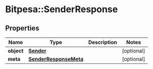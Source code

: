 # Bitpesa::SenderResponse

## Properties
Name | Type | Description | Notes
------------ | ------------- | ------------- | -------------
**object** | [**Sender**](Sender.md) |  | [optional] 
**meta** | [**SenderResponseMeta**](SenderResponseMeta.md) |  | [optional] 


